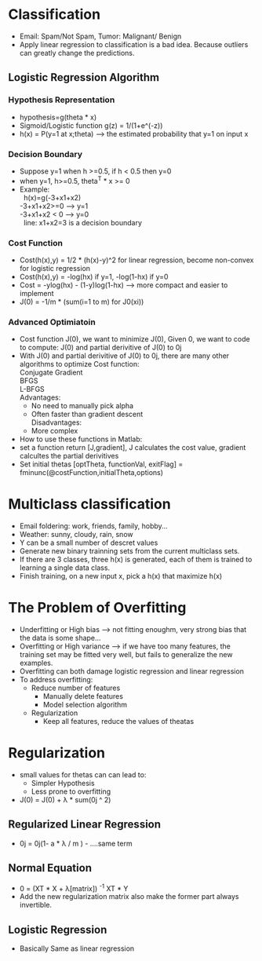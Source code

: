 # Classification

* Email: Spam/Not Spam, Tumor: Malignant/ Benign
* Apply linear regression to classification is a bad idea. Because outliers can greatly change the predictions.
## Logistic Regression Algorithm

### Hypothesis Representation
* hypothesis=g(theta * x) 
* Sigmoid/Logistic function g(z) = 1/(1+e^(-z))  
* h(x) = P(y=1 at x;theta) --> the estimated probability that y=1 on input x

### Decision Boundary
* Suppose y=1 when h >=0.5, if h < 0.5 then y=0 
* when y=1, h>=0.5, theta<sup>T</sup> * x >= 0  
* Example:  
   h(x)=g(-3+x1+x2)    
   -3+x1+x2>=0 --> y=1  
   -3+x1+x2 < 0 --> y=0  
   line: x1+x2=3 is a decision boundary
### Cost Function 
* Cost(h(x),y) = 1/2 * (h(x)-y)^2 for linear regression, become non-convex for logistic regression
* Cost(h(x),y) = -log(hx) if y=1, -log(1-hx) if y=0
* Cost = -ylog(hx) - (1-y)log(1-hx) --> more compact and easier to implement
* J(0) = -1/m  * (sum(i=1 to m) for J0(xi))

### Advanced Optimiatoin
* Cost function J(0), we want to minimize J(0), Given 0, we want to code to compute: J(0) and partial derivitive of J(0) to 0j
* With J(0) and partial derivitive of J(0) to 0j, there are many other algorithms to optimize Cost function:  
  Conjugate Gradient  
  BFGS  
  L-BFGS  
  Advantages:  
  * No need to manually pick alpha
  * Often faster than gradient descent  
  Disadvantages:  
  * More complex
* How to use these functions in Matlab:
 * set a function return [J,gradient], J calculates the cost value, gradient calcultes the partial derivitives
 * Set initial thetas 
 [optTheta, functionVal, exitFlag] = fminunc(@costFunction,initialTheta,options)

# Multiclass classification
* Email foldering: work, friends, family, hobby...
* Weather: sunny, cloudy, rain, snow
* Y can be a small number of descret values
* Generate new binary trainning sets from the current multiclass sets.
* If there are 3 classes, three h(x) is generated, each of them is trained to learning a single data class.
* Finish training, on a new input x, pick a h(x) that maximize h(x)

# The Problem of Overfitting
* Underfitting or High bias --> not fitting enoughm, very strong bias that the data is some shape...
* Overfitting or High variance --> if we have too many features, the training set may be fitted very well, but fails to generalize the new examples.
* Overfitting can both damage logistic regression and linear regression
* To address overfitting:
  * Reduce number of features
    * Manually delete features
    * Model selection algorithm
  * Regularization
    * Keep all features, reduce the values of theatas
    

# Regularization
* small values for thetas can can lead to:
  * Simpler Hypothesis
  * Less prone to overfitting
* J(0) = J(0) + λ * sum(0j ^ 2)
## Regularized Linear Regression
* 0j = 0j(1- a * λ / m ) - ....same term
## Normal Equation
* 0 = (XT * X + λ[matrix]) <sup>-1</sup> XT * Y
* Add the new regularization matrix also make the former part always invertible.
## Logistic Regression
* Basically Same as linear regression
